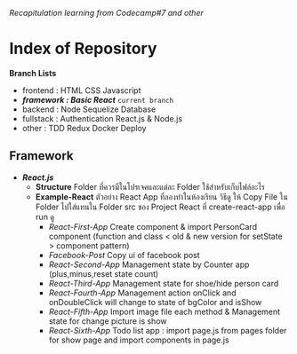 _Recapitulation learning from Codecamp#7 and other_

# Index of Repository

**Branch Lists**

- frontend : HTML CSS Javascript
- **_framework : Basic React_** `current branch`
- backend : Node Sequelize Database
- fullstack : Authentication React.js & Node.js
- other : TDD Redux Docker Deploy

## Framework

- **_React.js_**
  - **Structure**
    Folder ที่ควรมีในโปรเจคและแต่ละ Folder ใช้สำหรับเก็บไฟล์อะไร
  - **Example-React**
    ตัวอย่าง React App ที่ลองทำในห้องเรียน วิธีดู ให้ Copy File ใน Folder ไปใส่แทนใน Folder src ของ Project React ที่ create-react-app เพื่อ run ดู
    - _React-First-App_
      Create component & import PersonCard component (function and class < old & new version for setState > component pattern)
    - _Facebook-Post_
      Copy ui of facebook post
    - _React-Second-App_
      Management state by Counter app (plus,minus,reset state count)
    - _React-Third-App_
      Management state for shoe/hide person card
    - _React-Fourth-App_
      Management action onClick and onDoubleClick will change to state of bgColor and isShow
    - _React-Fifth-App_
      Import image file each method & Management state for change picture is show
    - _React-Sixth-App_
      Todo list app : import page.js from pages folder for show page and import components in page.js

<!-- - **_Angular.js_**
- **_Vue.js_** -->
